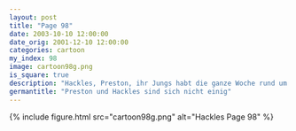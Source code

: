 ```yaml
---
layout: post
title: "Page 98"
date: 2003-10-10 12:00:00
date_orig: 2001-12-10 12:00:00
categories: cartoon
my_index: 98
image: cartoon98g.png
is_square: true
description: "Hackles, Preston, ihr Jungs habt die ganze Woche rund um die Uhr gearbeitet aber ich habe keine einzige Zeile neuen Code von euch gesehn Ich habe den ganzen Tag damit verbracht, Hackles geschweifte Klammern zu ändern, damit sie nicht so viel Platz wegnehmen Dann habe ich den ganzen Dienstag gebraucht, es wieder zurück zu ändern, damit der Code lesbarer ist Dann musste ich ein Skript schreiben das automatisch alle geschweiften Klammern in jeder Datei neu formatiert Ich kann Programmierer nicht ausstehen Hackles Preston Boss Dog"
germantitle: "Preston und Hackles sind sich nicht einig"
---
```


{% include figure.html src="cartoon98g.png" alt="Hackles Page 98"  %}
